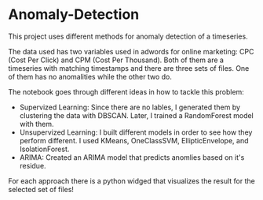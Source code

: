 # Anomaly-Detection
This project uses different methods for anomaly detection of a timeseries. 

The data used has two variables used in adwords for online marketing: CPC (Cost Per Click) and CPM (Cost Per Thousand). Both of them are a timeseries with matching timestamps and there are three sets of files. One of them has no anomalities while the other two do.

The notebook goes through different ideas in how to tackle this problem:
- Supervized Learning: Since there are no lables, I generated them by clustering the data with DBSCAN. Later, I trained a RandomForest model with them.
- Unsupervized Learning: I built different models in order to see how they perform different. I used KMeans, OneClassSVM, EllipticEnvelope, and IsolationForest.
- ARIMA: Created an ARIMA model that predicts anomlies based on it's residue.

For each approach there is a python widged that visualizes the result for the selected set of files!
